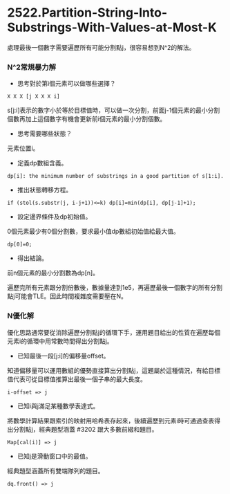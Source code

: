 # 2522.Partition-String-Into-Substrings-With-Values-at-Most-K

處理最後一個數字需要遍歷所有可能分割點j，很容易想到N^2的解法。

### N^2常規暴力解

- 思考對於第i個元素可以做哪些選擇？

```
X X X [j X X X i]
```

s[j:i]表示的數字小於等於目標值時，可以做一次分割，前面j-1個元素的最小分割個數再加上這個數字有機會更新前i個元素的最小分割個數。

- 思考需要哪些狀態？

元素位置i。

- 定義dp數組含義。

```
dp[i]: the minimum number of substrings in a good partition of s[1:i].
```

- 推出狀態轉移方程。

```
if (stol(s.substr(j, i-j+1))<=k) dp[i]=min(dp[i], dp[j-1]+1);
```

- 設定邊界條件及dp初始值。

0個元素最少有0個分割數，要求最小值dp數組初始值給最大值。

```
dp[0]=0;
```

- 得出結論。

前n個元素的最小分割數為dp[n]。

遍歷完所有元素跟分割份數後，數據量達到1e5，再遍歷最後一個數字的所有分割點j可能會TLE。因此時間複雜度需要壓在N。

### N優化解

優化思路通常要從消除遍歷分割點j的循環下手，運用題目給出的性質在遍歷每個元素i的循環中用常數時間得出分割點j。

- 已知最後一段[j:i]的偏移量offset。

知道偏移量可以運用數組的優勢直接算出分割點j，這題屬於這種情況，有給目標值代表可從目標值推算出最後一個子串的最大長度。

```
i-offset => j
```

- 已知i與j滿足某種數學表達式。

將數學計算結果跟索引的映射用哈希表存起來，後續遍歷到元素i時可通過查表得出分割點j，經典題型涵蓋 #3202 跟大多數前綴和題目。

```
Map[cal(i)] => j
```

- 已知j是滑動窗口中的最值。

經典題型涵蓋所有雙端隊列的題目。

```
dq.front() => j
```
